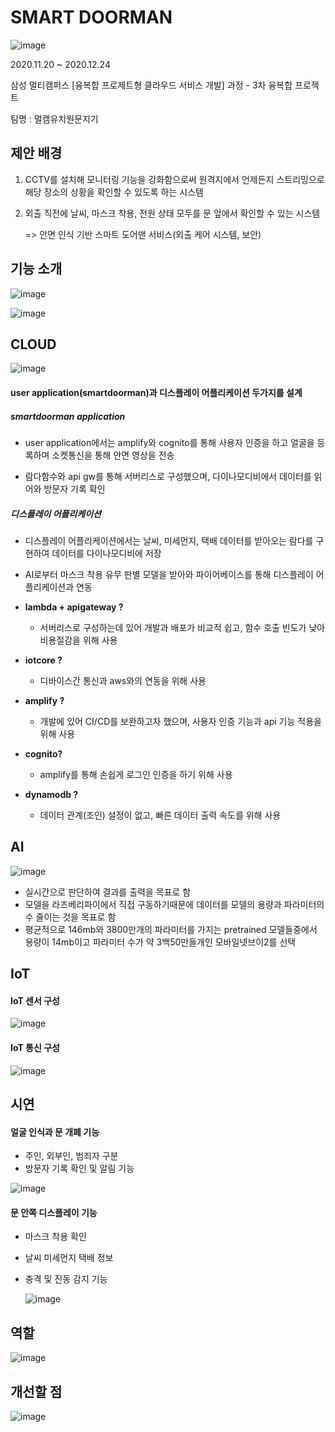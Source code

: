 # SMART DOORMAN

![image](https://user-images.githubusercontent.com/38436013/106386526-bdb9df80-6418-11eb-9dc2-bc89e80e51ee.png)

2020.11.20 ~ 2020.12.24

삼성 멀티캠퍼스 [융복합 프로제트형 클라우드 서비스 개발] 과정 - 3차 융복합 프로젝트

팀명 : 멀캠유치원문지기

## 제안 배경

1. CCTV를 설치해 모니터링 기능을 강화함으로써 원격지에서 언제든지 스트리밍으로 해당 장소의 상황을 확인할 수 있도록 하는 시스템

2. 외출 직전에 날씨, 마스크 착용, 전원 상태 모두를 문 앞에서 확인할 수 있는 시스템

   => 안면 인식 기반 스마트 도어맨 서비스(외출 케어 시스템, 보안)

   

##  기능 소개

![image](https://user-images.githubusercontent.com/38436013/106386167-08d2f300-6417-11eb-9106-c06a93ed960d.png)

![image](https://user-images.githubusercontent.com/38436013/106386187-1a1bff80-6417-11eb-9930-58fb58f940b4.png)



## CLOUD 

![image](https://user-images.githubusercontent.com/38436013/106386699-99aace00-6419-11eb-80ce-43b2bc52d00d.png)

#### user application(smartdoorman)과 디스플레이 어플리케이션 두가지를 설계

##### smartdoorman application

- user application에서는 amplify와 cognito를 통해 사용자 인증을 하고 얼굴을 등록하며 소켓통신을 통해 안면 영상을 전송

- 람다함수와 api gw를 통해 서버리스로 구성했으며, 다이나모디비에서 데이터를 읽어와 방문자 기록 확인

  

##### **디스플레이 어플리케이션**

- 디스플레이 어플리케이션에서는 날씨, 미세먼지, 택배 데이터를 받아오는 람다를 구현하여 데이터를 다이나모디비에 저장
- AI로부터 마스크 착용 유무 판별 모델을 받아와 파이어베이스를 통해 디스플레이 어플리케이션과 연동



- **lambda + apigateway ?** 
  - 서버리스로 구성하는데 있어 개발과 배포가 비교적 쉽고, 함수 호출 빈도가 낮아 비용절감을 위해 사용

- **iotcore ?**
  - 디바이스간 통신과 aws와의 연동을 위해 사용

- **amplify ?**
  - 개발에 있어 CI/CD를 보완하고자 했으며, 사용자 인증 기능과 api 기능 적용을 위해 사용

- **cognito?**
  - amplify를 통해 손쉽게 로그인 인증을 하기 위해 사용

- **dynamodb ?**
  - 데이터 관계(조인) 설정이 없고, 빠른 데이터 출력 속도를 위해 사용

## AI

![image](https://user-images.githubusercontent.com/38436013/106387796-bf86a180-641e-11eb-9f35-eb46c89f1053.png)

-  실시간으로 판단하여 결과를 출력을 목표로 함
- 모델을 라즈베리파이에서 직접 구동하기때문에 데이터를 모델의 용량과 파라미터의 수 줄이는 것을 목표로 함
- 평균적으로 146mb와 3800만개의 파라미터를 가지는 pretrained 모델들중에서 용량이 14mb이고 파라미터 수가 약 3백50만들개인 모바일넷브이2를 선택

## IoT

#### IoT 센서 구성

![image](https://user-images.githubusercontent.com/38436013/106387807-cc0afa00-641e-11eb-9b95-bfe9b6ddcb37.png)

#### IoT 통신 구성

![image](https://user-images.githubusercontent.com/38436013/106387814-d75e2580-641e-11eb-97f7-a2360de345a2.png)

## 시연 

#### 얼굴 인식과 문 개폐 기능 

- 주인, 외부인, 범죄자 구분
- 방문자 기록 확인 및 알림 기능

![image](https://user-images.githubusercontent.com/38436013/106388294-2dcc6380-6421-11eb-94c1-0236b3ce2580.png)

#### 문 안쪽 디스플레이 기능

- 마스크 착용 확인

- 날씨 미세먼지 택배 정보

- 충격 및 진동 감지 기능

  ![image](https://user-images.githubusercontent.com/38436013/106388309-3755cb80-6421-11eb-88cc-92d558e8a617.png)

## 역할

![image](https://user-images.githubusercontent.com/38436013/106388199-cb736300-6420-11eb-9a3f-b84c3ef78380.png)



## 개선할 점

![image](https://user-images.githubusercontent.com/38436013/106388409-bc40e500-6421-11eb-974d-a3415d319e38.png)

